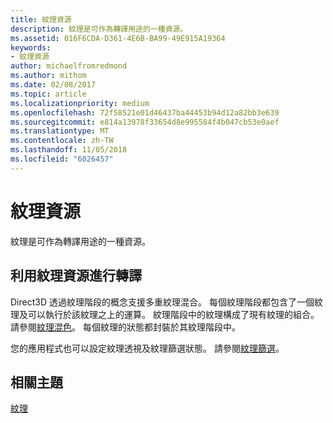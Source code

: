 ```yaml
---
title: 紋理資源
description: 紋理是可作為轉譯用途的一種資源。
ms.assetid: 016F6CDA-D361-4E6B-BA99-49E915A19364
keywords:
- 紋理資源
author: michaelfromredmond
ms.author: mithom
ms.date: 02/08/2017
ms.topic: article
ms.localizationpriority: medium
ms.openlocfilehash: 72f58521e01d46437ba44453b94d12a82bb3e639
ms.sourcegitcommit: e814a13978f33654d8e995584f4b047cb53e0aef
ms.translationtype: MT
ms.contentlocale: zh-TW
ms.lasthandoff: 11/05/2018
ms.locfileid: "6026457"
---
```

# <a name="texture-resources"></a>紋理資源


紋理是可作為轉譯用途的一種資源。

## <a name="span-idrenderingwithtextureresourcesspanspan-idrenderingwithtextureresourcesspanspan-idrenderingwithtextureresourcesspanrendering-with-texture-resources"></a><span id="Rendering_with_Texture_Resources"></span><span id="rendering_with_texture_resources"></span><span id="RENDERING_WITH_TEXTURE_RESOURCES"></span>利用紋理資源進行轉譯


Direct3D 透過紋理階段的概念支援多重紋理混合。 每個紋理階段都包含了一個紋理及可以執行於該紋理之上的運算。 紋理階段中的紋理構成了現有紋理的組合。 請參閱[紋理混色](texture-blending.md)。 每個紋理的狀態都封裝於其紋理階段中。

您的應用程式也可以設定紋理透視及紋理篩選狀態。 請參閱[紋理篩選](texture-filtering.md)。

## <a name="span-idrelated-topicsspanrelated-topics"></a><span id="related-topics"></span>相關主題


[紋理](textures.md)

 

 




